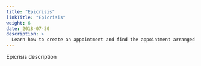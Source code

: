 ```yaml
---
title: "Epicrisis"
linkTitle: "Epicrisis"
weight: 6
date: 2018-07-30
description: >
  Learn how to create an appointment and find the appointment arranged
---
```


Epicrisis description

